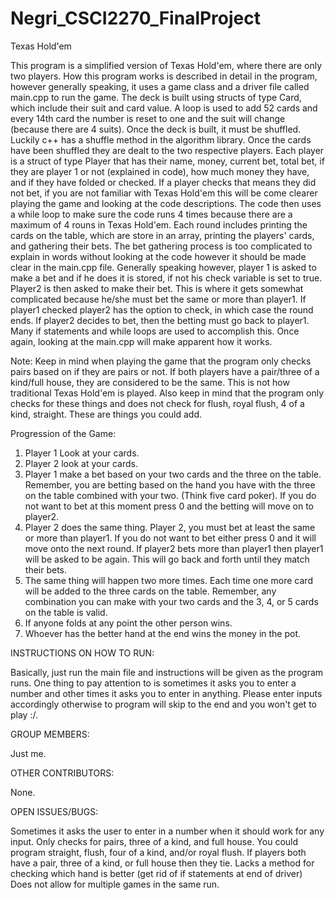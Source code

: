 # Negri_CSCI2270_FinalProject
Texas Hold'em


This program is a simplified version of Texas Hold'em, where there are only two players. How this program works is described in detail in the program, however generally speaking, it uses a game class and a driver file called main.cpp to run the game. The deck is built using structs of type Card, which include their suit and card value. A loop is used to add 52 cards and every 14th card the number is reset to one and the suit will change (because there are 4 suits). Once the deck is built, it must be shuffled. Luckily c++ has a shuffle method in the algorithm library. Once the cards have been shuffled they are dealt to the two respective players. Each player is a struct of type Player that has their name, money, current bet, total bet, if they are player 1 or not (explained in code), how much money they have, and if they have folded or checked. If a player checks that means they did not bet, if you are not familiar with Texas Hold'em this will be come clearer playing the game and looking at the code descriptions. The code then uses a while loop to make sure the code runs 4 times because there are a maximum of 4 rouns in Texas Hold'em. Each round includes printing the cards on the table, which are store in an array, printing the players' cards, and gathering their bets. The bet gathering process is too complicated to explain in words without looking at the code however it should be made clear in the main.cpp file. Generally speaking however, player 1 is asked to make a bet and if he does it is stored, if not his check variable is set to true. Player2 is then asked to make their bet. This is where it gets somewhat complicated because he/she must bet the same or more than player1. If player1 checked player2 has the option to check, in which case the round ends. If player2 decides to bet, then the betting must go back to player1. Many if statements and while loops are used to accomplish this. Once again, looking at the main.cpp will make apparent how it works. 

Note: Keep in mind when playing the game that the program only checks pairs based on if they are pairs or not. If both players have a pair/three of a kind/full house, they are considered to be the same. This is not how traditional Texas Hold'em is played. Also keep in mind that the program only checks for these things and does not check for flush, royal flush, 4 of a kind, straight. These are things you could add.


Progression of the Game:

1. Player 1 Look at your cards.
2. Player 2 look at your cards.
3. Player 1 make a bet based on your two cards and the three on the table. Remember, you are betting based on the hand you have with the three on the table combined with your two. (Think five card poker). If you do not want to bet at this moment press 0 and the betting will move on to player2.
4. Player 2 does the same thing. Player 2, you must bet at least the same or more than player1. If you do not want to bet either press 0 and it will move onto the next round. If player2 bets more than player1 then player1 will be asked to be again. This will go back and forth until they match their bets.
5. The same thing will happen two more times. Each time one more card will be added to the three cards on the table. Remember, any combination you can make with your two cards and the 3, 4, or 5 cards on the table is valid.
6. If anyone folds at any point the other person wins.
7. Whoever has the better hand at the end wins the money in the pot.

INSTRUCTIONS ON HOW TO RUN:

Basically, just run the main file and instructions will be given as the program runs. One thing to pay attention to is sometimes it asks you to enter a number and other times it asks you to enter in anything. Please enter inputs accordingly otherwise to program will skip to the end and you won't get to play :/.

GROUP MEMBERS:

Just me.

OTHER CONTRIBUTORS:

None.

OPEN ISSUES/BUGS:

Sometimes it asks the user to enter in a number when it should work for any input.
Only checks for pairs, three of a kind, and full house. You could program straight, flush, four of a kind, and/or royal flush.
If players both have a pair, three of a kind, or full house then they tie. 
Lacks a method for checking which hand is better (get rid of if statements at end of driver)
Does not allow for multiple games in the same run.




